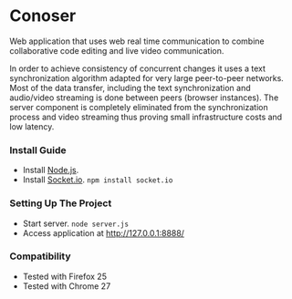 Conoser
=======
Web application that uses web real time communication to combine collaborative code editing and live video communication.

In order to achieve consistency of concurrent changes it uses a text synchronization algorithm adapted for very large peer-to-peer networks. Most of the data transfer, including the text synchronization and audio/video streaming is done between peers (browser instances). The server component is completely eliminated from the synchronization process and video streaming thus proving small infrastructure costs and low latency.

### Install Guide ###
* Install [Node.js](http://nodejs.org/).
* Install [Socket.io](http://socket.io/). `npm install socket.io`

### Setting Up The Project ###
* Start server. `node server.js`
* Access application at http://127.0.0.1:8888/

### Compatibility ###
* Tested with Firefox 25
* Tested with Chrome 27